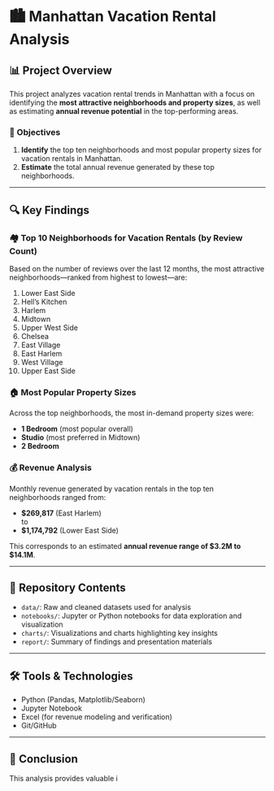 # 🏙️ Manhattan Vacation Rental Analysis

## 📊 Project Overview

This project analyzes vacation rental trends in Manhattan with a focus on identifying the **most attractive neighborhoods and property sizes**, as well as estimating **annual revenue potential** in the top-performing areas.

### 🎯 Objectives

1. **Identify** the top ten neighborhoods and most popular property sizes for vacation rentals in Manhattan.
2. **Estimate** the total annual revenue generated by these top neighborhoods.

---

## 🔍 Key Findings

### 🏘️ Top 10 Neighborhoods for Vacation Rentals (by Review Count)

Based on the number of reviews over the last 12 months, the most attractive neighborhoods—ranked from highest to lowest—are:

1. Lower East Side  
2. Hell’s Kitchen  
3. Harlem  
4. Midtown  
5. Upper West Side  
6. Chelsea  
7. East Village  
8. East Harlem  
9. West Village  
10. Upper East Side  

### 🏠 Most Popular Property Sizes

Across the top neighborhoods, the most in-demand property sizes were:

- **1 Bedroom** (most popular overall)
- **Studio** (most preferred in Midtown)
- **2 Bedroom**

### 💰 Revenue Analysis

Monthly revenue generated by vacation rentals in the top ten neighborhoods ranged from:

- **$269,817** (East Harlem)  
to  
- **$1,174,792** (Lower East Side)

This corresponds to an estimated **annual revenue range of $3.2M to $14.1M**.

---

## 📁 Repository Contents

- `data/`: Raw and cleaned datasets used for analysis  
- `notebooks/`: Jupyter or Python notebooks for data exploration and visualization  
- `charts/`: Visualizations and charts highlighting key insights  
- `report/`: Summary of findings and presentation materials  

---

## 🛠️ Tools & Technologies

- Python (Pandas, Matplotlib/Seaborn)
- Jupyter Notebook
- Excel (for revenue modeling and verification)
- Git/GitHub

---

## 📌 Conclusion

This analysis provides valuable i
